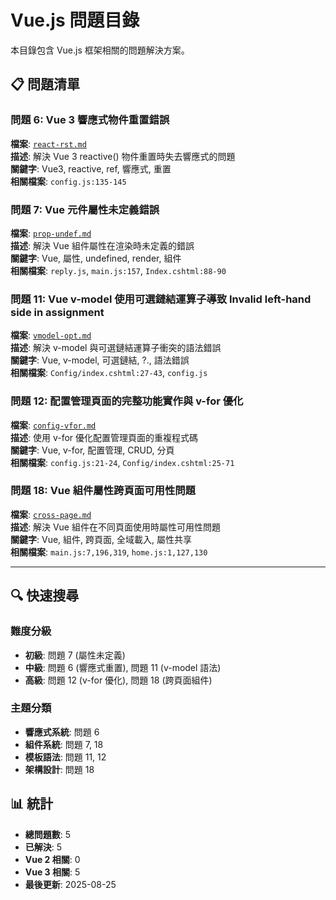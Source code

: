 # Vue.js 問題目錄

本目錄包含 Vue.js 框架相關的問題解決方案。

## 📋 問題清單

### 問題 6: Vue 3 響應式物件重置錯誤
**檔案**: [`react-rst.md`](./react-rst.md)  
**描述**: 解決 Vue 3 reactive() 物件重置時失去響應式的問題  
**關鍵字**: Vue3, reactive, ref, 響應式, 重置  
**相關檔案**: `config.js:135-145`

### 問題 7: Vue 元件屬性未定義錯誤
**檔案**: [`prop-undef.md`](./prop-undef.md)  
**描述**: 解決 Vue 組件屬性在渲染時未定義的錯誤  
**關鍵字**: Vue, 屬性, undefined, render, 組件  
**相關檔案**: `reply.js`, `main.js:157`, `Index.cshtml:88-90`

### 問題 11: Vue v-model 使用可選鏈結運算子導致 Invalid left-hand side in assignment
**檔案**: [`vmodel-opt.md`](./vmodel-opt.md)  
**描述**: 解決 v-model 與可選鏈結運算子衝突的語法錯誤  
**關鍵字**: Vue, v-model, 可選鏈結, ?., 語法錯誤  
**相關檔案**: `Config/index.cshtml:27-43`, `config.js`

### 問題 12: 配置管理頁面的完整功能實作與 v-for 優化
**檔案**: [`config-vfor.md`](./config-vfor.md)  
**描述**: 使用 v-for 優化配置管理頁面的重複程式碼  
**關鍵字**: Vue, v-for, 配置管理, CRUD, 分頁  
**相關檔案**: `config.js:21-24`, `Config/index.cshtml:25-71`

### 問題 18: Vue 組件屬性跨頁面可用性問題
**檔案**: [`cross-page.md`](./cross-page.md)  
**描述**: 解決 Vue 組件在不同頁面使用時屬性可用性問題  
**關鍵字**: Vue, 組件, 跨頁面, 全域載入, 屬性共享  
**相關檔案**: `main.js:7,196,319`, `home.js:1,127,130`

---

## 🔍 快速搜尋

### 難度分級
- **初級**: 問題 7 (屬性未定義)
- **中級**: 問題 6 (響應式重置), 問題 11 (v-model 語法)
- **高級**: 問題 12 (v-for 優化), 問題 18 (跨頁面組件)

### 主題分類
- **響應式系統**: 問題 6
- **組件系統**: 問題 7, 18
- **模板語法**: 問題 11, 12
- **架構設計**: 問題 18

## 📊 統計

- **總問題數**: 5
- **已解決**: 5
- **Vue 2 相關**: 0
- **Vue 3 相關**: 5
- **最後更新**: 2025-08-25